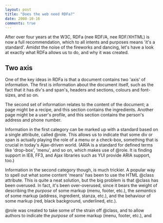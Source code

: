 ```yaml
---
layout: post
title: "Does the web need RDFa?"
date: 2008-10-16
comments: true
---
```

After over four years at the W3C, RDFa (nee RDF/A, nee RDF/XHTML) is now a
full recommendation, which to all intents and purposes means 'it's a
standard'. Amidst the noise of the fireworks and dancing, let's have a look at
exactly what RDFa allows us to do, and why it was created.

<!-- more -->

  

## Two axis

  
  
One of the key ideas in RDFa is that a document contains two 'axis' of
information. The first is information about the document itself, such as the
fact that it has div's and span's, headers and sections, colours and font-
sizes, and so on.

  
The second set of information relates to the content of the document; a page
might be a recipe, and this section contains the ingredients. Another page
might be a user's profile, and this section contains the person's address and
phone number.

  
Information in the first category can be marked up with a standard based on a
single attribute, called @role. This allows us to indicate that some div or
span is actually playing the role of a menu or a check-box, something that is
crucial in today's Ajax-driven world. (ARIA is a standard for defined terms
like 'drop-box', 'menu', and so on, which makes use of @role. It is finding
support in IE8, FF3, and Ajax libraries such as YUI provide ARIA support,
too.)

  
Information in the second category though, is much trickier. A popular way to
spell out what some content 'means' has been to use the HTML @class attribute.
This is quite a neat solution, but the big problem is that @class has been
overused. In fact, it's been over-overused, since it bears the weight of
describing the _purpose_ of some markup (menu, footer, etc.), the _semantics_
of some markup (address, ingredient, stanza, etc.), and the behaviour of some
markup (red, black background, underlined, etc.).

  
  
@role was created to take some of the strain off @class, and to allow authors
to indicate the _purpose_ of some markup (menu, footer, etc.), and

